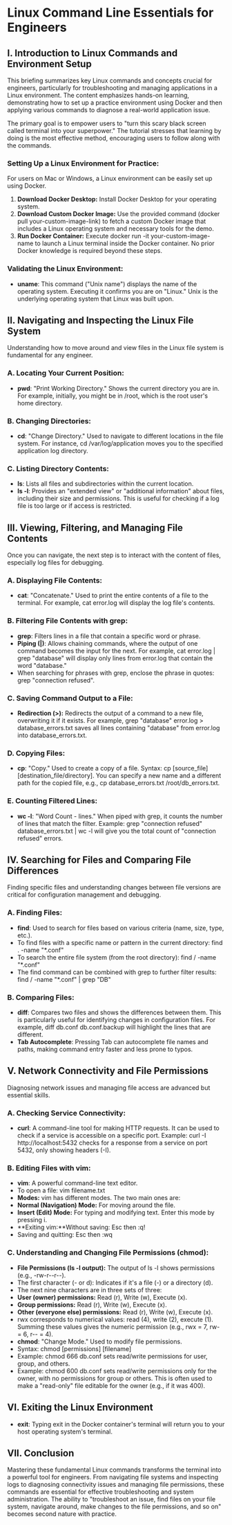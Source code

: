 # Linux Command Line Essentials for Engineers

## I. Introduction to Linux Commands and Environment Setup

This briefing summarizes key Linux commands and concepts crucial for engineers, particularly for troubleshooting and managing applications in a Linux environment. The content emphasizes hands-on learning, demonstrating how to set up a practice environment using Docker and then applying various commands to diagnose a real-world application issue.

The primary goal is to empower users to "turn this scary black screen called terminal into your superpower." The tutorial stresses that learning by doing is the most effective method, encouraging users to follow along with the commands.

### Setting Up a Linux Environment for Practice:

For users on Mac or Windows, a Linux environment can be easily set up using Docker.

1. **Download Docker Desktop:** Install Docker Desktop for your operating system.
2. **Download Custom Docker Image:** Use the provided command (docker pull your-custom-image-link) to fetch a custom Docker image that includes a Linux operating system and necessary tools for the demo.
3. **Run Docker Container:** Execute docker run -it your-custom-image-name to launch a Linux terminal inside the Docker container. No prior Docker knowledge is required beyond these steps.

### Validating the Linux Environment:

- **uname**: This command ("Unix name") displays the name of the operating system. Executing it confirms you are on "Linux." Unix is the underlying operating system that Linux was built upon.

## II. Navigating and Inspecting the Linux File System

Understanding how to move around and view files in the Linux file system is fundamental for any engineer.

### A. Locating Your Current Position:

- **pwd**: "Print Working Directory." Shows the current directory you are in. For example, initially, you might be in /root, which is the root user's home directory.

### B. Changing Directories:

- **cd**: "Change Directory." Used to navigate to different locations in the file system. For instance, cd /var/log/application moves you to the specified application log directory.

### C. Listing Directory Contents:

- **ls**: Lists all files and subdirectories within the current location.
- **ls -l**: Provides an "extended view" or "additional information" about files, including their size and permissions. This is useful for checking if a log file is too large or if access is restricted.

## III. Viewing, Filtering, and Managing File Contents

Once you can navigate, the next step is to interact with the content of files, especially log files for debugging.

### A. Displaying File Contents:

- **cat**: "Concatenate." Used to print the entire contents of a file to the terminal. For example, cat error.log will display the log file's contents.

### B. Filtering File Contents with grep:

- **grep**: Filters lines in a file that contain a specific word or phrase.
- **Piping (|)**: Allows chaining commands, where the output of one command becomes the input for the next. For example, cat error.log | grep "database" will display only lines from error.log that contain the word "database."
- When searching for phrases with grep, enclose the phrase in quotes: grep "connection refused".

### C. Saving Command Output to a File:

- **Redirection (>):** Redirects the output of a command to a new file, overwriting it if it exists. For example, grep "database" error.log > database_errors.txt saves all lines containing "database" from error.log into database_errors.txt.

### D. Copying Files:

- **cp**: "Copy." Used to create a copy of a file. Syntax: cp [source_file] [destination_file/directory]. You can specify a new name and a different path for the copied file, e.g., cp database_errors.txt /root/db_errors.txt.

### E. Counting Filtered Lines:

- **wc -l**: "Word Count - lines." When piped with grep, it counts the number of lines that match the filter. Example: grep "connection refused" database_errors.txt | wc -l will give you the total count of "connection refused" errors.

## IV. Searching for Files and Comparing File Differences

Finding specific files and understanding changes between file versions are critical for configuration management and debugging.

### A. Finding Files:

- **find**: Used to search for files based on various criteria (name, size, type, etc.).
- To find files with a specific name or pattern in the current directory: find . -name "*.conf"
- To search the entire file system (from the root directory): find / -name "*.conf"
- The find command can be combined with grep to further filter results: find / -name "*.conf" | grep "DB"

### B. Comparing Files:

- **diff**: Compares two files and shows the differences between them. This is particularly useful for identifying changes in configuration files. For example, diff db.conf db.conf.backup will highlight the lines that are different.
- **Tab Autocomplete**: Pressing Tab can autocomplete file names and paths, making command entry faster and less prone to typos.

## V. Network Connectivity and File Permissions

Diagnosing network issues and managing file access are advanced but essential skills.

### A. Checking Service Connectivity:

- **curl**: A command-line tool for making HTTP requests. It can be used to check if a service is accessible on a specific port. Example: curl -I http://localhost:5432 checks for a response from a service on port 5432, only showing headers (-I).

### B. Editing Files with vim:

- **vim**: A powerful command-line text editor.
- To open a file: vim filename.txt
- **Modes:** vim has different modes. The two main ones are:
- **Normal (Navigation) Mode:** For moving around the file.
- **Insert (Edit) Mode:** For typing and modifying text. Enter this mode by pressing i.
- **Exiting vim:**Without saving: Esc then :q!
- Saving and quitting: Esc then :wq

### C. Understanding and Changing File Permissions (chmod):

- **File Permissions (ls -l output):** The output of ls -l shows permissions (e.g., -rw-r--r--).
- The first character (- or d): Indicates if it's a file (-) or a directory (d).
- The next nine characters are in three sets of three:
- **User (owner) permissions:** Read (r), Write (w), Execute (x).
- **Group permissions:** Read (r), Write (w), Execute (x).
- **Other (everyone else) permissions:** Read (r), Write (w), Execute (x).
- rwx corresponds to numerical values: read (4), write (2), execute (1). Summing these values gives the numeric permission (e.g., rwx = 7, rw- = 6, r-- = 4).
- **chmod**: "Change Mode." Used to modify file permissions.
- Syntax: chmod [permissions] [filename]
- Example: chmod 666 db.conf sets read/write permissions for user, group, and others.
- Example: chmod 600 db.conf sets read/write permissions only for the owner, with no permissions for group or others. This is often used to make a "read-only" file editable for the owner (e.g., if it was 400).

## VI. Exiting the Linux Environment

- **exit**: Typing exit in the Docker container's terminal will return you to your host operating system's terminal.

## VII. Conclusion

Mastering these fundamental Linux commands transforms the terminal into a powerful tool for engineers. From navigating file systems and inspecting logs to diagnosing connectivity issues and managing file permissions, these commands are essential for effective troubleshooting and system administration. The ability to "troubleshoot an issue, find files on your file system, navigate around, make changes to the file permissions, and so on" becomes second nature with practice.